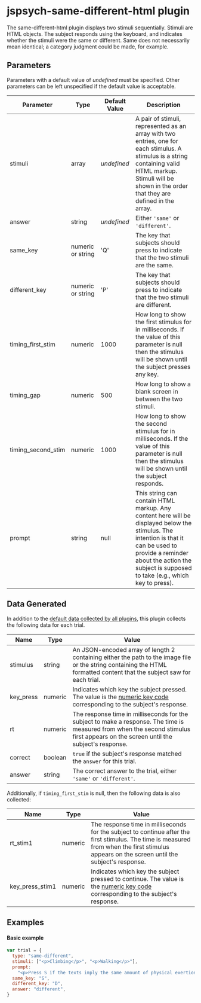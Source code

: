 # jspsych-same-different-html plugin

The same-different-html plugin displays two stimuli sequentially. Stimuli are HTML objects. The subject responds using the keyboard, and indicates whether the stimuli were the same or different. Same does not necessarily mean identical; a category judgment could be made, for example.

## Parameters

Parameters with a default value of _undefined_ must be specified. Other parameters can be left unspecified if the default value is acceptable.

| Parameter          | Type              | Default Value | Description                                                                                                                                                                                                                         |
| ------------------ | ----------------- | ------------- | ----------------------------------------------------------------------------------------------------------------------------------------------------------------------------------------------------------------------------------- |
| stimuli            | array             | _undefined_   | A pair of stimuli, represented as an array with two entries, one for each stimulus. A stimulus is a string containing valid HTML markup. Stimuli will be shown in the order that they are defined in the array.                     |
| answer             | string            | _undefined_   | Either `'same'` or `'different'`.                                                                                                                                                                                                   |
| same_key           | numeric or string | 'Q'           | The key that subjects should press to indicate that the two stimuli are the same.                                                                                                                                                   |
| different_key      | numeric or string | 'P'           | The key that subjects should press to indicate that the two stimuli are different.                                                                                                                                                  |
| timing_first_stim  | numeric           | 1000          | How long to show the first stimulus for in milliseconds. If the value of this parameter is null then the stimulus will be shown until the subject presses any key.                                                                  |
| timing_gap         | numeric           | 500           | How long to show a blank screen in between the two stimuli.                                                                                                                                                                         |
| timing_second_stim | numeric           | 1000          | How long to show the second stimulus for in milliseconds. If the value of this parameter is null then the stimulus will be shown until the subject responds.                                                                        |
| prompt             | string            | null          | This string can contain HTML markup. Any content here will be displayed below the stimulus. The intention is that it can be used to provide a reminder about the action the subject is supposed to take (e.g., which key to press). |

## Data Generated

In addition to the [default data collected by all plugins](overview#datacollectedbyplugins), this plugin collects the following data for each trial.

| Name      | Type    | Value                                                                                                                                                                                            |
| --------- | ------- | ------------------------------------------------------------------------------------------------------------------------------------------------------------------------------------------------ |
| stimulus  | string  | An JSON-encoded array of length 2 containing either the path to the image file or the string containing the HTML formatted content that the subject saw for each trial.                          |
| key_press | numeric | Indicates which key the subject pressed. The value is the [numeric key code](http://www.cambiaresearch.com/articles/15/javascript-char-codes-key-codes) corresponding to the subject's response. |
| rt        | numeric | The response time in milliseconds for the subject to make a response. The time is measured from when the second stimulus first appears on the screen until the subject's response.               |
| correct   | boolean | `true` if the subject's response matched the `answer` for this trial.                                                                                                                            |
| answer    | string  | The correct answer to the trial, either `'same'` or `'different'`.                                                                                                                               |

Additionally, if `timing_first_stim` is null, then the following data is also collected:

| Name            | Type    | Value                                                                                                                                                                                                        |
| --------------- | ------- | ------------------------------------------------------------------------------------------------------------------------------------------------------------------------------------------------------------ |
| rt_stim1        | numeric | The response time in milliseconds for the subject to continue after the first stimulus. The time is measured from when the first stimulus appears on the screen until the subject's response.                |
| key_press_stim1 | numeric | Indicates which key the subject pressed to continue. The value is the [numeric key code](http://www.cambiaresearch.com/articles/15/javascript-char-codes-key-codes) corresponding to the subject's response. |

## Examples

#### Basic example

```javascript
var trial = {
  type: "same-different",
  stimuli: ["<p>Climbing</p>", "<p>Walking</p>"],
  prompt:
    "<p>Press S if the texts imply the same amount of physical exertion. Press D if the texts imply different amount of physical exertion.</p>",
  same_key: "S",
  different_key: "D",
  answer: "different",
}
```
